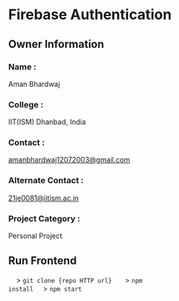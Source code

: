 # Firebase Authentication

## Owner Information 
### Name : 
Aman Bhardwaj
### College : 
IIT(ISM) Dhanbad, India 
### Contact : 
amanbhardwaj12072003@gmail.com
### Alternate Contact : 
21je0081@iitism.ac.in
### Project Category : 
Personal Project


## Run Frontend
&nbsp;&nbsp;&nbsp;&nbsp;> <code>git clone {repo HTTP url} </code>
&nbsp;&nbsp;&nbsp;&nbsp;> <code>npm install</code>
&nbsp;&nbsp;&nbsp;&nbsp;> <code>npm start</code>  
